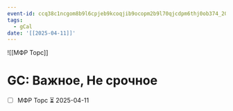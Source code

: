 ```yaml
---
event-id: ccq38c1ncgom8b9l6cpjeb9kcoqjib9ocopm2b9l70qjcdpm6thj0ob374_20250411T160000Z
tags:
  - gCal
date: '[[2025-04-11]]'
---
```

![[МФР Торс]]
# GC: Важное, Не срочное
- [ ] МФР Торс ⏳ 2025-04-11
